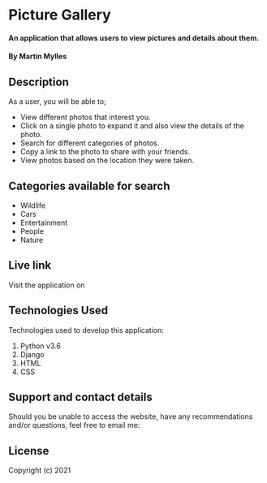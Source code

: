 # Picture Gallery
#### An application that allows users to view pictures and details about them.
#### By Martin Mylles

## Description
As a user, you will be able to;
- View different photos that interest you.
- Click on a single photo to expand it and also view the details of the photo.
- Search for different categories of photos.
- Copy a link to the photo to share with your friends.
- View photos based on the location they were taken.

## Categories available for search

- Wildlife
- Cars
- Entertainment
- People
- Nature

## Live link
Visit the application on 

## Technologies Used
Technologies used to develop this application:

1. Python v3.6
2. Django
4. HTML 
5. CSS

## Support and contact details

Should you be unable to access the website, have any recommendations and/or questions, feel free to email me:


## License

Copyright (c) 2021 